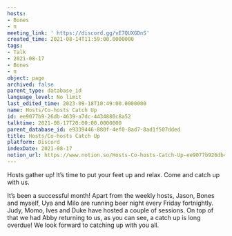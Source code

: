 ```yaml
---
hosts:
- Bones
- π
meeting_link: ' https://discord.gg/vE7QUXGDnS'
created_time: 2021-08-14T11:59:00.0000000
tags:
- Talk
- 2021-08-17
- Bones
- π
object: page
archived: false
parent_type: database_id
language_level: No limit
last_edited_time: 2023-09-18T10:49:00.0000000
name: Hosts/Co-hosts Catch Up
id: ee9077b9-26db-4639-a7dc-4434880c8a52
talktime: 2021-08-17T20:00:00.0000000
parent_database_id: e9339446-880f-4ef0-8ad7-8ad1f507dded
title: Hosts/Co-hosts Catch Up
platform: Discord
indexDate: 2021-08-17
notion_url: https://www.notion.so/Hosts-Co-hosts-Catch-Up-ee9077b926db4639a7dc4434880c8a52
---
```









Hosts gather up! It’s time to put your feet up and relax. Come and catch up with us.

It’s been a successful month! Apart from the weekly hosts, Jason, Bones and myself, Uya and Milo are running beer night every Friday fortnightly. Judy, Momo, Ives and Duke have hosted a couple of sessions. On top of that we had Abby returning to us, as you can see, a catch up is long overdue! We look forward to catching up with you all.

















